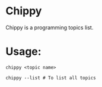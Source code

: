 # Chippy
Chippy is a programming topics list.

# Usage:
`chippy <topic name>`
```
chippy --list # To list all topics
```
